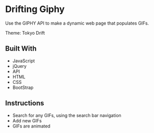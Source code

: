 <h1><strong>Drifting Giphy</strong></h1>
<tr>
<p> Use the GIPHY API to make a dynamic web page that populates GIFs. 
</p>
<p>Theme: Tokyo Drift</p>

<h2>Built With</h2>
<ul>
<li>JavaScript</li>
 <li>jQuery</li>
<li>API</li>
<li>HTML</li>
<li>CSS</li>
<li>BootStrap</li>
</ul>
<h2>Instructions</h2>

<ul>
<li>Search for any GIFs, using the search bar navigation</li>
 <li>Add new GIFs</li>
<li>GIFs are animated </li>
</ul>

